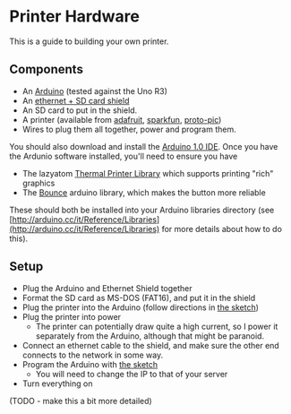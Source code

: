 Printer Hardware
================

This is a guide to building your own printer.


Components
----------

* An [Arduino][] (tested against the Uno R3)
* An [ethernet + SD card shield][ethernet-shield]
* An SD card to put in the shield.
* A printer (available from [adafruit][], [sparkfun][], [proto-pic][])
* Wires to plug them all together, power and program them.

You should also download and install the [Arduino 1.0 IDE](http://ardunio.cc). Once you have the Ardunio software installed, you'll need to ensure you have

* The lazyatom [Thermal Printer Library][arduino-library] which supports printing "rich" graphics
* The [Bounce][arduino-bounce] arduino library, which makes the button more reliable

These should both be installed into your Arduino libraries directory (see [http://arduino.cc/it/Reference/Libraries](http://arduino.cc/it/Reference/Libraries) for more details about how to do this).


Setup
--------------

* Plug the Arduino and Ethernet Shield together
* Format the SD card as MS-DOS (FAT16), and put it in the shield
* Plug the printer into the Arduino (follow directions in [the sketch][])
* Plug the printer into power
  - The printer can potentially draw quite a high current, so I power it separately from the Arduino, although that might be paranoid.
* Connect an ethernet cable to the shield, and make sure the other end connects to the network in some way.
* Program the Arduino with [the sketch][]
  - You will need to change the IP to that of your server
* Turn everything on

(TODO - make this a bit more detailed)




[Arduino]: http://ardunio.cc
[ethernet-shield]: http://arduino.cc/en/Main/ArduinoEthernetShield
[adafruit]: https://www.adafruit.com/products/600
[sparkfun]: http://www.sparkfun.com/products/10438
[proto-pic]: http://proto-pic.co.uk/thermal-printer/
[arduino-library]: https://github.com/lazyatom/Thermal-Printer-Library
[arduino-bounce]: http://www.arduino.cc/playground/Code/Bounce
[the sketch]: https://github.com/freerange/printer/blob/master/printer.ino